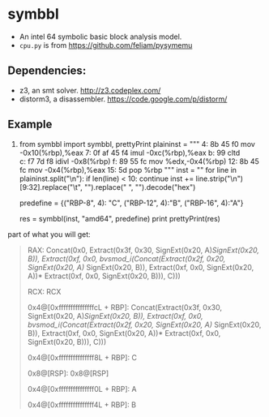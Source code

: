 symbbl
========
* An intel 64 symbolic basic block analysis model. 
* ``cpu.py`` is from https://github.com/feliam/pysymemu

Dependencies:
-------------
* z3, an smt solver. http://z3.codeplex.com/ 
* distorm3, a disassembler. https://code.google.com/p/distorm/

Example
------------

1. 
	from symbbl import symbbl, prettyPrint
    plaininst = """
       4:	8b 45 f0             	mov    -0x10(%rbp),%eax
       7:	0f af 45 f4          	imul   -0xc(%rbp),%eax
       b:	99                   	cltd   
       c:	f7 7d f8             	idivl  -0x8(%rbp)
       f:	89 55 fc             	mov    %edx,-0x4(%rbp)
      12:	8b 45 fc             	mov    -0x4(%rbp),%eax
      15:	5d                   	pop    %rbp
    """
    inst = ""
    for line in plaininst.split("\n"):
        if len(line) < 10:
            continue
        inst += line.strip("\n")[9:32].replace("\t", "").replace(" ", "").decode("hex")

    predefine = {("RBP-8", 4): "C", ("RBP-12", 4):"B", ("RBP-16", 4):"A"}

    res = symbbl(inst, "amd64", predefine)
    print prettyPrint(res)

part of what you will get:
> RAX:
> Concat(0x0,
>        Extract(0x3f, 0x30, SignExt(0x20, A)*SignExt(0x20, B)),
>        Extract(0xf,
>                0x0,
>                bvsmod_i(Concat(Extract(0x2f,
>                                        0x20,
>                                        SignExt(0x20, A)*
>                                        SignExt(0x20, B)),
>                                Extract(0xf,
>                                        0x0,
>                                        SignExt(0x20, A))*
>                                Extract(0xf,
>                                        0x0,
>                                        SignExt(0x20, B))),
>                         C)))
> 
> RCX:
> RCX
> 
> 0x4@[0xfffffffffffffffcL + RBP]:			Concat(Extract(0x3f, 0x30, SignExt(0x20, A)*SignExt(0x20, B)),
>        Extract(0xf,
>                0x0,
>                bvsmod_i(Concat(Extract(0x2f,
>                                        0x20,
>                                        SignExt(0x20, A)*
>                                        SignExt(0x20, B)),
>                                Extract(0xf,
>                                        0x0,
>                                        SignExt(0x20, A))*
>                                Extract(0xf,
>                                        0x0,
>                                        SignExt(0x20, B))),
>                         C)))
> 
> 0x4@[0xfffffffffffffff8L + RBP]:			C
> 
> 0x8@[RSP]:			0x8@[RSP]
> 
> 0x4@[0xfffffffffffffff0L + RBP]:			A
>
> 0x4@[0xfffffffffffffff4L + RBP]:			B

	

